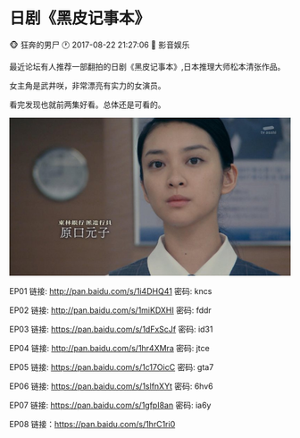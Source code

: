 #  日剧《黑皮记事本》
:monkey_face: 狂奔的男尸  :clock1: 2017-08-22 21:27:06  :open_file_folder:   影音娱乐

最近论坛有人推荐一部翻拍的日剧《黑皮记事本》,日本推理大师松本清张作品。

女主角是武井咲，非常漂亮有实力的女演员。

看完发现也就前两集好看。总体还是可看的。

![黑皮记事本](17073009302ac1f187274b636e.jpg)

EP01 链接: http://pan.baidu.com/s/1i4DHQ41 密码: kncs

EP02 链接: http://pan.baidu.com/s/1miKDXHI 密码: fddr

EP03 链接: https://pan.baidu.com/s/1dFxScJf 密码: id31

EP04 链接: http://pan.baidu.com/s/1hr4XMra 密码: jtce

EP05 链接: https://pan.baidu.com/s/1c17OicC 密码: gta7

EP06 链接: https://pan.baidu.com/s/1slfnXYt 密码: 6hv6

EP07 链接: https://pan.baidu.com/s/1gfpI8an 密码: ia6y

EP08 链接：https://pan.baidu.com/s/1hrC1ri0
